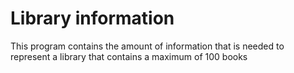 # Library information

This program contains the amount of information that is needed to
represent a library that contains a maximum of 100 books

